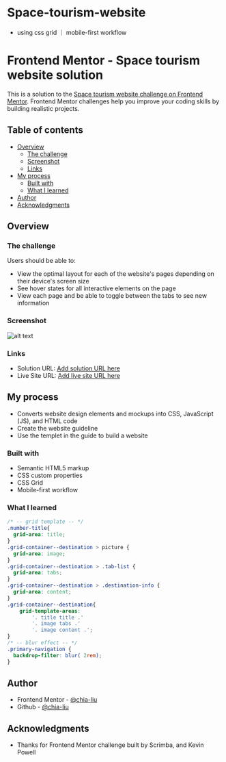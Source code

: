 # Space-tourism-website
- using css grid ｜ mobile-first workflow

# Frontend Mentor - Space tourism website solution

This is a solution to the [Space tourism website challenge on Frontend Mentor](https://www.frontendmentor.io/challenges/space-tourism-multipage-website-gRWj1URZ3). Frontend Mentor challenges help you improve your coding skills by building realistic projects. 

## Table of contents

- [Overview](#overview)
  - [The challenge](#the-challenge)
  - [Screenshot](#screenshot)
  - [Links](#links)
- [My process](#my-process)
  - [Built with](#built-with)
  - [What I learned](#what-i-learned)
- [Author](#author)
- [Acknowledgments](#acknowledgments)

## Overview

### The challenge

Users should be able to:

- View the optimal layout for each of the website's pages depending on their device's screen size
- See hover states for all interactive elements on the page
- View each page and be able to toggle between the tabs to see new information

### Screenshot

![alt text](https://i.imgur.com/nus9zbu.jpg)

### Links

- Solution URL: [Add solution URL here](https://github.com/chia-liu/space-tourism-site/tree/f1f26cc7613f78174610d01563e79ac5fb761d73/starter-code)
- Live Site URL: [Add live site URL here](https://your-live-site-url.com)

## My process
- Converts website design elements and mockups into CSS, JavaScript (JS), and HTML code
- Create the website guideline 
- Use the templet in the guide to build a website

### Built with

- Semantic HTML5 markup
- CSS custom properties
- CSS Grid
- Mobile-first workflow

### What I learned

``` css 
/* -- grid template -- */
.number-title{
  grid-area: title;
}
.grid-container--destination > picture {
  grid-area: image;
}
.grid-container--destination > .tab-list {
  grid-area: tabs;
}
.grid-container--destination > .destination-info {
  grid-area: content;
}
.grid-container--destination{
    grid-template-areas: 
        '. title title .'
        '. image tabs .'
        '. image content .';      
}
/* -- blur effect -- */
.primary-navigation {
  backdrop-filter: blur( 2rem);
}
```

## Author

- Frontend Mentor - [@chia-liu](https://www.frontendmentor.io/profile/chia-liu)
- Github - [@chia-liu](https://github.com/chia-liu)


## Acknowledgments
- Thanks for Frontend Mentor challenge built by  Scrimba, and Kevin Powell
